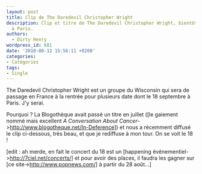 ```yaml
---
layout: post
title: Clip de The Daredevil Christopher Wright
description: Clip et titre de The Daredevil Christopher Wright, bientôt de passage
  à Paris.
authors:
  - Dirty Henry
wordpress_id: 681
date: '2010-08-12 15:56:11 +0200'
categories:
- Catégories
tags:
- Single
---
```

The Daredevil Christopher Wright est un groupe du Wisconsin qui sera de passage en France à la rentrée pour plusieurs date dont le 18 septembre à Paris. J'y serai.

Pourquoi ? La Blogothèque avait passé un titre en juillet ([le gaiement nommé mais excellent *A Conversation About Cancer*->http://www.blogotheque.net/In-Deference]) et nous a récemment diffusé le clip ci-dessous, très beau, et que je rediffuse à mon tour. On se voit le 18 !

[edit : ah merde, en fait le concert du 18 est un [happening événementiel->http://7ciel.net/concerts/] et pour avoir des places, il faudra les gagner sur [ce site->http://www.popnews.com/] à partir du 28 août...]

<object width="500" height="375"><param name="allowfullscreen" value="true" /><param name="allowscriptaccess" value="always" /><param name="movie" value="http://vimeo.com/moogaloop.swf?clip_id=13206073&server=vimeo.com&show_title=0&show_byline=0&show_portrait=0&color=59a5d1&fullscreen=1&autoplay=0&loop=0" /><embed src="http://vimeo.com/moogaloop.swf?clip_id=13206073&server=vimeo.com&show_title=0&show_byline=0&show_portrait=0&color=59a5d1&fullscreen=1&autoplay=0&loop=0" type="application/x-shockwave-flash" allowfullscreen="true" allowscriptaccess="always" width="500" height="375"></embed></object>

